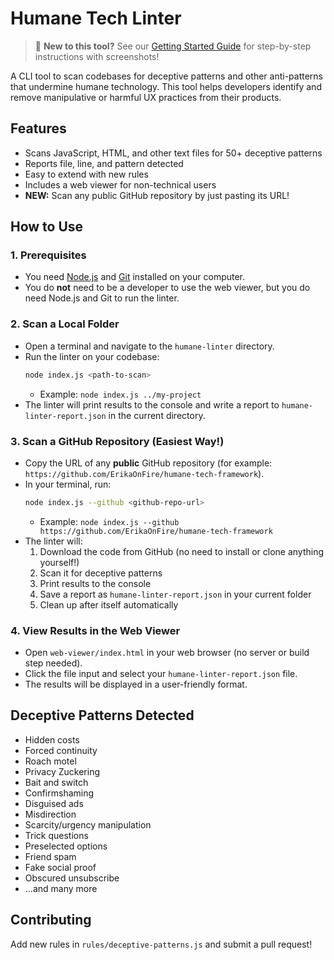 # Humane Tech Linter

> 📖 **New to this tool?** See our [Getting Started Guide](GETTING_STARTED.md) for step-by-step instructions with screenshots!

A CLI tool to scan codebases for deceptive patterns and other anti-patterns that undermine humane technology. This tool helps developers identify and remove manipulative or harmful UX practices from their products.

## Features
- Scans JavaScript, HTML, and other text files for 50+ deceptive patterns
- Reports file, line, and pattern detected
- Easy to extend with new rules
- Includes a web viewer for non-technical users
- **NEW:** Scan any public GitHub repository by just pasting its URL!

## How to Use

### 1. Prerequisites
- You need [Node.js](https://nodejs.org/) and [Git](https://git-scm.com/) installed on your computer.
- You do **not** need to be a developer to use the web viewer, but you do need Node.js and Git to run the linter.

### 2. Scan a Local Folder
- Open a terminal and navigate to the `humane-linter` directory.
- Run the linter on your codebase:
  ```sh
  node index.js <path-to-scan>
  ```
  - Example: `node index.js ../my-project`
- The linter will print results to the console and write a report to `humane-linter-report.json` in the current directory.

### 3. Scan a GitHub Repository (Easiest Way!)
- Copy the URL of any **public** GitHub repository (for example: `https://github.com/ErikaOnFire/humane-tech-framework`).
- In your terminal, run:
  ```sh
  node index.js --github <github-repo-url>
  ```
  - Example: `node index.js --github https://github.com/ErikaOnFire/humane-tech-framework`
- The linter will:
  1. Download the code from GitHub (no need to install or clone anything yourself!)
  2. Scan it for deceptive patterns
  3. Print results to the console
  4. Save a report as `humane-linter-report.json` in your current folder
  5. Clean up after itself automatically

### 4. View Results in the Web Viewer
- Open `web-viewer/index.html` in your web browser (no server or build step needed).
- Click the file input and select your `humane-linter-report.json` file.
- The results will be displayed in a user-friendly format.

## Deceptive Patterns Detected
- Hidden costs
- Forced continuity
- Roach motel
- Privacy Zuckering
- Bait and switch
- Confirmshaming
- Disguised ads
- Misdirection
- Scarcity/urgency manipulation
- Trick questions
- Preselected options
- Friend spam
- Fake social proof
- Obscured unsubscribe
- ...and many more

## Contributing
Add new rules in `rules/deceptive-patterns.js` and submit a pull request!
